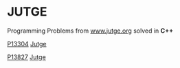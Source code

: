 # JUTGE
Programming Problems from www.jutge.org solved in **C++**


[P13304](https://github.com/Blondie-TheManWithNoName/JUTGE/blob/master/P13304.cpp) [Jutge](https://jutge.org/problems/P13304_ca)

[P13827](https://github.com/Blondie-TheManWithNoName/JUTGE/blob/master/P13827.cpp) [Jutge](https://jutge.org/problems/P13827_ca)
